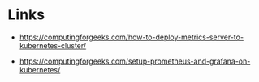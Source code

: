 # Links

* <https://computingforgeeks.com/how-to-deploy-metrics-server-to-kubernetes-cluster/>

* <https://computingforgeeks.com/setup-prometheus-and-grafana-on-kubernetes/>
